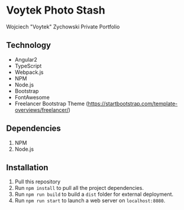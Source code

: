 # Voytek Photo Stash

Wojciech "Voytek" Zychowski Private Portfolio

## Technology

- Angular2
- TypeScript
- Webpack.js
- NPM
- Node.js
- Bootstrap
- FontAwesome
- Freelancer Bootstrap Theme (https://startbootstrap.com/template-overviews/freelancer/)

## Dependencies

1. NPM
2. Node.js

## Installation

1. Pull this repository
2. Run `npm install` to pull all the project dependencies.
3. Run `npm run build` to build a `dist` folder for external deployment.
4. Run `npm run start` to launch a web server on `localhost:8080`.


